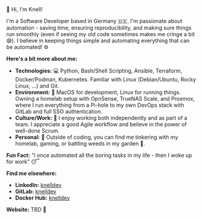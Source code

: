 👋 Hi, I'm Knell!  

I'm a Software Developer based in Germany 🇩🇪.  I'm passionate about automation - saving time, ensuring reproducibility, and making sure things run smoothly (even if seeing my old code sometimes makes me cringe a bit 😅). I believe in keeping things simple and automating everything that can be automated! ⚙️

**Here's a bit more about me:**

*   **Technologies:** 💻 Python, Bash/Shell Scripting, Ansible, Terraform, Docker/Podman, Kubernetes.  Familiar with Linux (Debian/Ubuntu, Rocky Linux, ...) and Git.
*   **Environment:** 🌳  MacOS for development, Linux for running things. Owning a homelab setup with OpnSense, TrueNAS Scale, and Proxmox, where I run everything from a Pi-hole to my own DevOps stack with GitLab and full SSO authentication.
*   **Culture/Work:** 🤝 I enjoy working both independently and as part of a team. I appreciate a good Agile workflow and believe in the power of well-done Scrum.
*   **Personal:** 🎉 Outside of coding, you can find me tinkering with my homelab, gaming, or battling weeds in my garden 🌱. 

**Fun Fact:**  "I once automated all the boring tasks in my life - then I woke up for work" 😴

**Find me elsewhere:**

*   **LinkedIn:** [knelldev](https://www.linkedin.com/in/knelldev)
*   **GitLab:** [knelldev](https://gitlab.com/knelldev)
*   **Docker Hub:** [knelldev](https://hub.docker.com/u/knelldev)

**Website:** TBD 🚧

